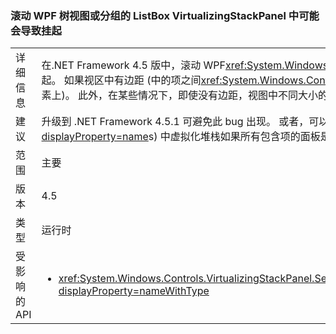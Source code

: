 ### <a name="scrolling-a-wpf-treeview-or-grouped-listbox-in-a-virtualizingstackpanel-can-cause-a-hang"></a>滚动 WPF 树视图或分组的 ListBox VirtualizingStackPanel 中可能会导致挂起

|   |   |
|---|---|
|详细信息|在.NET Framework 4.5 版中，滚动 WPF<xref:System.Windows.Controls.TreeView?displayProperty=name>在虚拟化堆栈面板可导致挂起。 如果视区中有边距 (中的项之间<xref:System.Windows.Controls.TreeView?displayProperty=name>，例如，或在 ItemsPresenter 元素上)。 此外，在某些情况下，即使没有边距，视图中不同大小的项目也可能会导致不稳定性。|
|建议|升级到 .NET Framework 4.5.1 可避免此 bug 出现。 或者，可以从查看集合删除边距 (如<xref:System.Windows.Controls.TreeView?displayProperty=name>s) 中虚拟化堆栈如果所有包含项的面板是相同的大小。|
|范围|主要|
|版本|4.5|
|类型|运行时|
|受影响的 API|<ul><li><xref:System.Windows.Controls.VirtualizingStackPanel.SetIsVirtualizing(System.Windows.DependencyObject,System.Boolean)?displayProperty=nameWithType></li></ul>|

